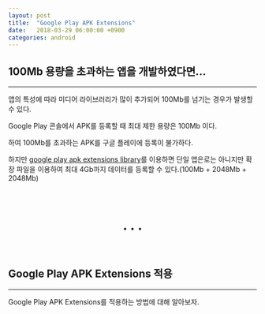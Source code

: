 ```yaml
---
layout: post
title:  "Google Play APK Extensions"
date:   2018-03-29 06:00:00 +0900
categories: android
---
```


## 100Mb 용량을 초과하는 앱을 개발하였다면...
___
앱의 특성에 따라 미디어 라이브러리가 많이 추가되어 100Mb를 넘기는 경우가 발생할 수 있다.

Google Play 콘솔에서 APK를 등록할 때 최대 제한 용량은 100Mb 이다.

하여 100Mb를 초과하는 APK를 구글 플레이에 등록이 불가하다.

하지만 [google play apk extensions library](https://support.google.com/googleplay/android-developer/answer/2481797?hl=ko)를 이용하면 단일 앱은로는 아니지만 확장 파일을 이용하여 최대 4Gb까지 데이터를 등록할 수 있다.(100Mb + 2048Mb + 2048Mb)

<br>
<center><h1>. . .</h1></center>
<br>

## Google Play APK Extensions 적용
___
Google Play APK Extensions를 적용하는 방법에 대해 알아보자.

